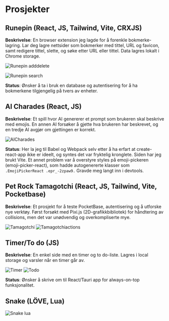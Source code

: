 # Prosjekter
## Runepin (React, JS, Tailwind, Vite, CRXJS)

**Beskrivelse**: En browser extension jeg lagde for å forenkle bokmerke-lagring. Lar deg lagre nettsider som bokmerker med tittel, URL og favicon, samt redigere tittel, slette, og søke etter URL eller tittel. Data lagres lokalt i Chrome storage.


![Runepin adddelete](https://github.com/user-attachments/assets/61da9ad6-5448-4676-ae69-41cb571b6acd)

![Runepin search](https://github.com/user-attachments/assets/9c53c2c2-10bb-46de-9fef-6bdb156b5bd0)

**Status**: Ønsker å ta i bruk en database og autentisering for å ha bokmerkene tilgjengelig på tvers av enheter.

## AI Charades (React, JS)

**Beskrivelse**: Et spill hvor AI genererer et prompt som brukeren skal beskrive med emojis. En annen AI forsøker å gjette hva brukeren har beskrevet, og en tredje AI avgjør om gjettingen er korrekt.

![AICharades](https://github.com/user-attachments/assets/264dccff-ef63-4b69-ace6-c79a55fee5e1)

**Status**: Her la jeg til Babel og Webpack selv etter å ha erfart at create-react-app ikke er ideelt, og syntes det var fryktelig kronglete. Siden har jeg brukt Vite. Et annet problem var å overstyre styles på emoji-pickeren (emoji-picker-react), som hadde autogenererte klasser som `.EmojiPickerReact .epr_-2zpaw9.` Gravde meg langt inn i devtools.

## Pet Rock Tamagotchi (React, JS, Tailwind, Vite, Pocketbase)

**Beskrivelse**: Et prosjekt for å teste PocketBase, autentisering og å utforske nye verktøy. Først forsøkt med Pixi.js (2D-grafikkbibliotek) for håndtering av collisions, men det var unødvendig og overkompliserte mye.

![Tamagotchi](https://github.com/user-attachments/assets/4206300f-5c6c-47e9-90c6-269d480a234b)
![Tamagotchiactions](https://github.com/user-attachments/assets/fb113ba7-ca85-4ab7-b329-cfa4da10be44)


## Timer/To do (JS)

**Beskrivelse**: En enkel side med en timer og to do-liste. Lagres i local storage og varsler når en timer går av. 

![Timer](https://github.com/user-attachments/assets/80b40c73-3bd1-4407-8b25-566e5d0a78f0)
![Todo](https://github.com/user-attachments/assets/64c81b53-1ff8-4886-9663-af252976e2d9)

**Status**: Ønsker å skrive om til React/Tauri app for always-on-top funksjonalitet.

## Snake (LÖVE, Lua)
![Snake lua](https://github.com/user-attachments/assets/25ef5f23-99c0-412c-8073-53db25fc0ddc)
